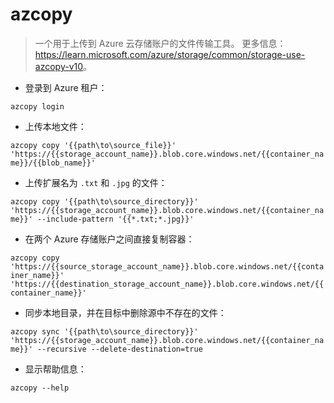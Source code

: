 # azcopy

> 一个用于上传到 Azure 云存储账户的文件传输工具。
> 更多信息：<https://learn.microsoft.com/azure/storage/common/storage-use-azcopy-v10>。

- 登录到 Azure 租户：

`azcopy login`

- 上传本地文件：

`azcopy copy '{{path\to\source_file}}' 'https://{{storage_account_name}}.blob.core.windows.net/{{container_name}}/{{blob_name}}'`

- 上传扩展名为 `.txt` 和 `.jpg` 的文件：

`azcopy copy '{{path\to\source_directory}}' 'https://{{storage_account_name}}.blob.core.windows.net/{{container_name}}' --include-pattern '{{*.txt;*.jpg}}'`

- 在两个 Azure 存储账户之间直接复制容器：

`azcopy copy 'https://{{source_storage_account_name}}.blob.core.windows.net/{{container_name}}' 'https://{{destination_storage_account_name}}.blob.core.windows.net/{{container_name}}'`

- 同步本地目录，并在目标中删除源中不存在的文件：

`azcopy sync '{{path\to\source_directory}}' 'https://{{storage_account_name}}.blob.core.windows.net/{{container_name}}' --recursive --delete-destination=true`

- 显示帮助信息：

`azcopy --help`